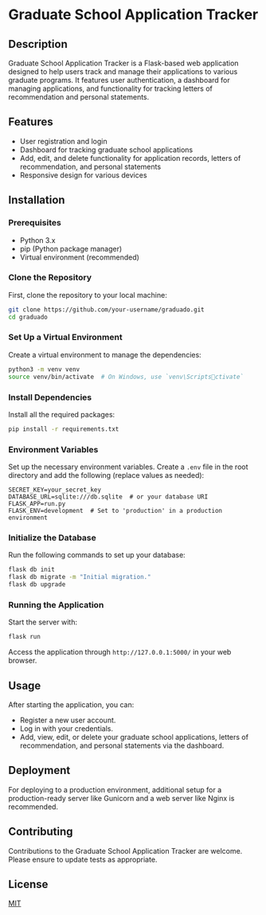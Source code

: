 # Graduate School Application Tracker

## Description

Graduate School Application Tracker is a Flask-based web application designed to help users track and manage their applications to various graduate programs. It features user authentication, a dashboard for managing applications, and functionality for tracking letters of recommendation and personal statements.


## Features
- User registration and login
- Dashboard for tracking graduate school applications
- Add, edit, and delete functionality for application records, letters of recommendation, and personal statements
- Responsive design for various devices


## Installation

### Prerequisites
- Python 3.x
- pip (Python package manager)
- Virtual environment (recommended)

### Clone the Repository
First, clone the repository to your local machine:
```bash
git clone https://github.com/your-username/graduado.git
cd graduado
```

### Set Up a Virtual Environment
Create a virtual environment to manage the dependencies:
```bash
python3 -m venv venv
source venv/bin/activate  # On Windows, use `venv\Scriptsctivate`
```

### Install Dependencies
Install all the required packages:
```bash
pip install -r requirements.txt
```

### Environment Variables
Set up the necessary environment variables. Create a `.env` file in the root directory and add the following (replace values as needed):
```env
SECRET_KEY=your_secret_key
DATABASE_URL=sqlite:///db.sqlite  # or your database URI
FLASK_APP=run.py
FLASK_ENV=development  # Set to 'production' in a production environment
```

### Initialize the Database
Run the following commands to set up your database:
```bash
flask db init
flask db migrate -m "Initial migration."
flask db upgrade
```

### Running the Application
Start the server with:
```bash
flask run
```
Access the application through `http://127.0.0.1:5000/` in your web browser.

## Usage
After starting the application, you can:
- Register a new user account.
- Log in with your credentials.
- Add, view, edit, or delete your graduate school applications, letters of recommendation, and personal statements via the dashboard.


## Deployment
For deploying to a production environment, additional setup for a production-ready server like Gunicorn and a web server like Nginx is recommended.

## Contributing
Contributions to the Graduate School Application Tracker are welcome. Please ensure to update tests as appropriate.

## License
[MIT](https://choosealicense.com/licenses/mit/)
